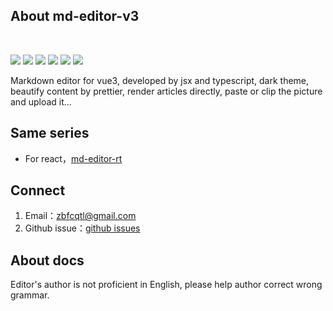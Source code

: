 ## About md-editor-v3

<br>

![](https://img.shields.io/github/stars/imzbf/md-editor-v3?style=social) ![](https://img.shields.io/npm/dm/md-editor-v3) ![](https://img.shields.io/bundlephobia/min/md-editor-v3) ![](https://img.shields.io/github/license/imzbf/md-editor-v3) ![](https://img.shields.io/github/package-json/v/imzbf/md-editor-v3) ![](https://img.shields.io/badge/ssr-%3E1.6.0-brightgreen)

Markdown editor for vue3, developed by jsx and typescript, dark theme, beautify content by prettier, render articles directly, paste or clip the picture and upload it...

## Same series

- For react，[md-editor-rt](https://github.com/imzbf/md-editor-rt)

## Connect

1. Email：zbfcqtl@gmail.com
2. Github issue：[github issues](https://github.com/imzbf/md-editor-v3/issues)

## About docs

Editor's author is not proficient in English, please help author correct wrong grammar.
